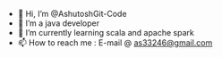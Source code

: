 - 👋 Hi, I’m @AshutoshGit-Code
- 👀 I’m a java developer
- 🌱 I’m currently learning scala and apache spark
- 📫 How to reach me : E-mail @ as33246@gmail.com

<!---
AshutoshGit-Code/AshutoshGit-Code is a ✨ special ✨ repository because its `README.md` (this file) appears on your GitHub profile.
You can click the Preview link to take a look at your changes.
--->
